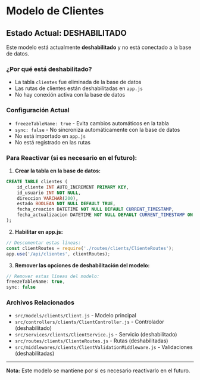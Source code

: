 # Modelo de Clientes

## Estado Actual: DESHABILITADO

Este modelo está actualmente **deshabilitado** y no está conectado a la base de datos.

### ¿Por qué está deshabilitado?
- La tabla `clientes` fue eliminada de la base de datos
- Las rutas de clientes están deshabilitadas en `app.js`
- No hay conexión activa con la base de datos

### Configuración Actual
- `freezeTableName: true` - Evita cambios automáticos en la tabla
- `sync: false` - No sincroniza automáticamente con la base de datos
- No está importado en `app.js`
- No está registrado en las rutas

### Para Reactivar (si es necesario en el futuro):

1. **Crear la tabla en la base de datos:**
```sql
CREATE TABLE clientes (
    id_cliente INT AUTO_INCREMENT PRIMARY KEY,
    id_usuario INT NOT NULL,
    direccion VARCHAR(200),
    estado BOOLEAN NOT NULL DEFAULT TRUE,
    fecha_creacion DATETIME NOT NULL DEFAULT CURRENT_TIMESTAMP,
    fecha_actualizacion DATETIME NOT NULL DEFAULT CURRENT_TIMESTAMP ON UPDATE CURRENT_TIMESTAMP
);
```

2. **Habilitar en app.js:**
```javascript
// Descomentar estas líneas:
const clientRoutes = require('./routes/clients/ClienteRoutes');
app.use('/api/clientes', clientRoutes);
```

3. **Remover las opciones de deshabilitación del modelo:**
```javascript
// Remover estas líneas del modelo:
freezeTableName: true,
sync: false
```

### Archivos Relacionados
- `src/models/clients/Client.js` - Modelo principal
- `src/controllers/clients/ClientController.js` - Controlador (deshabilitado)
- `src/services/clients/ClientService.js` - Servicio (deshabilitado)
- `src/routes/clients/ClienteRoutes.js` - Rutas (deshabilitadas)
- `src/middlewares/clients/ClientValidationMiddleware.js` - Validaciones (deshabilitadas)

---
**Nota:** Este modelo se mantiene por si es necesario reactivarlo en el futuro.
